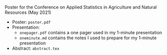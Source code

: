 Poster for the Conference on Applied Statistics in Agriculture and Natural Resources (May 2021)

- Poster: `poster.pdf`
- Presentation:
  - `onepager.pdf` contains a one pager used in my 1-minute presentation
  - `oneminute.md` contains the notes I used to prepare for my 1-minute presentation
- Abstract: `abstract.tex`